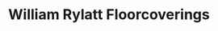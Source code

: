 ---
title: "William Rylatt Floorcoverings"
url: /castleford/william-rylatt-floorcoverings/
shop: carpet
---
